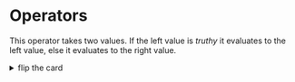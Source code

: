 # Operators

This operator takes two values. If the left value is _truthy_ it evaluates to
the left value, else it evaluates to the right value.

<details>
<summary>flip the card</summary>
<br>

## _logical or_ operator: `||`

```js
'use strict';

console.log(true || true); // true
console.log(true || false); // true
console.log(false || true); // true
console.log(false || false); // false
```

</details>
